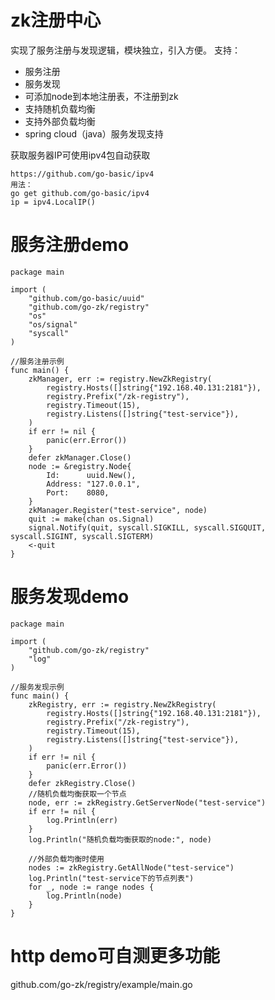 # zk注册中心
实现了服务注册与发现逻辑，模块独立，引入方便。
支持：
- 服务注册
- 服务发现
- 可添加node到本地注册表，不注册到zk
- 支持随机负载均衡
- 支持外部负载均衡
- spring cloud（java）服务发现支持

获取服务器IP可使用ipv4包自动获取
```
https://github.com/go-basic/ipv4
用法：
go get github.com/go-basic/ipv4
ip = ipv4.LocalIP()
```
# 服务注册demo
```
package main

import (
	"github.com/go-basic/uuid"
	"github.com/go-zk/registry"
	"os"
	"os/signal"
	"syscall"
)

//服务注册示例
func main() {
	zkManager, err := registry.NewZkRegistry(
		registry.Hosts([]string{"192.168.40.131:2181"}),
		registry.Prefix("/zk-registry"),
		registry.Timeout(15),
		registry.Listens([]string{"test-service"}),
	)
	if err != nil {
		panic(err.Error())
	}
	defer zkManager.Close()
	node := &registry.Node{
		Id:      uuid.New(),
		Address: "127.0.0.1",
		Port:    8080,
	}
	zkManager.Register("test-service", node)
	quit := make(chan os.Signal)
	signal.Notify(quit, syscall.SIGKILL, syscall.SIGQUIT, syscall.SIGINT, syscall.SIGTERM)
	<-quit
}
```

# 服务发现demo

```
package main

import (
	"github.com/go-zk/registry"
	"log"
)

//服务发现示例
func main() {
	zkRegistry, err := registry.NewZkRegistry(
		registry.Hosts([]string{"192.168.40.131:2181"}),
		registry.Prefix("/zk-registry"),
		registry.Timeout(15),
		registry.Listens([]string{"test-service"}),
	)
	if err != nil {
		panic(err.Error())
	}
	defer zkRegistry.Close()
	//随机负载均衡获取一个节点
	node, err := zkRegistry.GetServerNode("test-service")
	if err != nil {
		log.Println(err)
	}
	log.Println("随机负载均衡获取的node:", node)

	//外部负载均衡时使用
	nodes := zkRegistry.GetAllNode("test-service")
	log.Println("test-service下的节点列表")
	for _, node := range nodes {
		log.Println(node)
	}
}
```
# http demo可自测更多功能
github.com/go-zk/registry/example/main.go